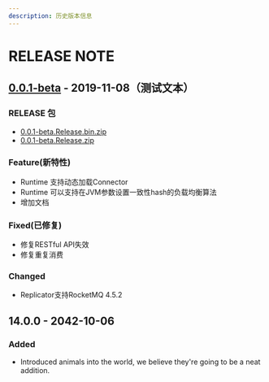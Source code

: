 ```yaml
---
description: 历史版本信息
---
```


# RELEASE NOTE

## [0.0.1-beta](https://github.com/apache/rocketmq-externals) - 2019-11-08（测试文本）

### RELEASE 包

* [0.0.1-beta.Release.bin.zip](https://github.com/apache/rocketmq-externals)
* [0.0.1-beta.Release.zip](https://github.com/apache/rocketmq-externals)

### Feature\(新特性\)

* Runtime 支持动态加载Connector
* Runtime 可以支持在JVM参数设置一致性hash的负载均衡算法
* 增加文档

### Fixed\(已修复\)

* 修复RESTful API失效
* 修复重复消费

### Changed

* Replicator支持RocketMQ 4.5.2





## 14.0.0 - 2042-10-06

### Added

* Introduced animals into the world, we believe they're going to be a neat addition.



